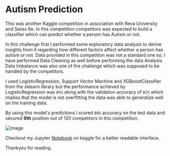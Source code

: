 # Autism Prediction

This was another Kaggle competition in association with Reva University and Swiss Re. In this competition competitors was expected to build a classifier which can  predict whether a person has Autism or not.

In this challenge first I performed some exploratory data analysis to derive insights from it regarding how different factors affect whether a person has autism or not.
Data provided in this competition was not a standard one so, I have performed Data Cleaning as well before performing the data Analysis. Data Imbalance was also one of the challenge which was supposed to be handled by the competitors.

I used LogisticRegression, Support Vector Machine and XGBoostClassifier from the sklearn library but the performance achieved by LogisticRegression was <code>85%</code> along with the validation accuracy of <code>82%</code> which implies that the model is not overfitting the data was able to generalize well on the training data.

By using this model's predictions I scored <code>88%</code> accuracy on the test data and secured **9th** position out of 120 competitors in this competition.

![image](https://user-images.githubusercontent.com/77848178/175614444-98b7af07-fcdc-43b2-b98a-42aa0b49bdb2.png)

Checkout my Jupyter <a href='https://www.kaggle.com/code/abhishek123maurya/autism-prediction-by-ai' target='_blank'>Notebook</a> on kaggle for a better readable interface.

Thankyou for reading.
